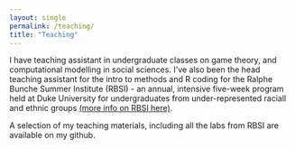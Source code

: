 ```yaml
---
layout: single
permalink: /teaching/
title: "Teaching"
---
```



I have teaching assistant in undergraduate classes on game theory, and computational modelling in social sciences. I've also been the head teaching assistant for the intro to methods and R coding for the Ralphe Bunche Summer Institute (RBSI) - an annual, intensive five-week program held at Duke University for undergraduates from under-represented raciall and ethnic groups [(more info on RBSI here)](https://www.apsanet.org/DIVERSITY/Ralph-Bunche-Summer-Institute/How-to-Apply).

A selection of my teaching materials, including all the labs from RBSI are available on my github.

 


<!-- 
Teaching
Research plays a central role in my teaching as students improve their analytical skills and master the tools of data analysis through hands-on experience. I have taught undergraduate courses on political violence and statistical methodology. While at UNC, I taught the graduate statistics lab for Advanced Topics in Political Data Science, where my work was recognized by the Political Science Department’s Earle Wallace Award for Graduate Student Teaching. I also served as a teaching assistant for courses in international relations and American politics at UNC, in addition to the ICPSR Summer Program where I was a teaching assistant for a course on Bayesian modeling in the social sciences. I am also a certified instructor with The Carpentries, which develops evidence-based methods for teaching “essential data and computational skills for conducting efficient, open, and reproducible research.”

You can view my teaching portfolio here. You can find a selection of my teaching materials, including all of the labs from Advanced Topics in Political Data Science, here. --> 
